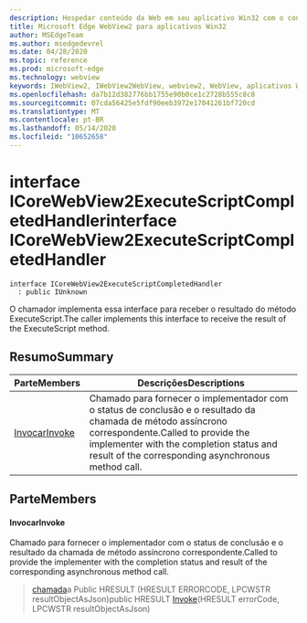 ```yaml
---
description: Hospedar conteúdo da Web em seu aplicativo Win32 com o controle WebView2 do Microsoft Edge
title: Microsoft Edge WebView2 para aplicativos Win32
author: MSEdgeTeam
ms.author: msedgedevrel
ms.date: 04/28/2020
ms.topic: reference
ms.prod: microsoft-edge
ms.technology: webview
keywords: IWebView2, IWebView2WebView, webview2, WebView, aplicativos Win32, Win32, Edge, ICoreWebView2, ICoreWebView2Controller, controle do navegador, HTML Edge
ms.openlocfilehash: da7b12d382776bb1755e90b0ce1c2728b555c8c8
ms.sourcegitcommit: 07cda56425e5fdf90eeb3972e17041261bf720cd
ms.translationtype: MT
ms.contentlocale: pt-BR
ms.lasthandoff: 05/14/2020
ms.locfileid: "10652658"
---
```

# <span data-ttu-id="e8138-104">interface ICoreWebView2ExecuteScriptCompletedHandler</span><span class="sxs-lookup"><span data-stu-id="e8138-104">interface ICoreWebView2ExecuteScriptCompletedHandler</span></span> 

```
interface ICoreWebView2ExecuteScriptCompletedHandler
  : public IUnknown
```

<span data-ttu-id="e8138-105">O chamador implementa essa interface para receber o resultado do método ExecuteScript.</span><span class="sxs-lookup"><span data-stu-id="e8138-105">The caller implements this interface to receive the result of the ExecuteScript method.</span></span>

## <span data-ttu-id="e8138-106">Resumo</span><span class="sxs-lookup"><span data-stu-id="e8138-106">Summary</span></span>

 <span data-ttu-id="e8138-107">Parte</span><span class="sxs-lookup"><span data-stu-id="e8138-107">Members</span></span>                        | <span data-ttu-id="e8138-108">Descrições</span><span class="sxs-lookup"><span data-stu-id="e8138-108">Descriptions</span></span>
--------------------------------|---------------------------------------------
[<span data-ttu-id="e8138-109">Invocar</span><span class="sxs-lookup"><span data-stu-id="e8138-109">Invoke</span></span>](#invoke) | <span data-ttu-id="e8138-110">Chamado para fornecer o implementador com o status de conclusão e o resultado da chamada de método assíncrono correspondente.</span><span class="sxs-lookup"><span data-stu-id="e8138-110">Called to provide the implementer with the completion status and result of the corresponding asynchronous method call.</span></span>

## <span data-ttu-id="e8138-111">Parte</span><span class="sxs-lookup"><span data-stu-id="e8138-111">Members</span></span>

#### <span data-ttu-id="e8138-112">Invocar</span><span class="sxs-lookup"><span data-stu-id="e8138-112">Invoke</span></span> 

<span data-ttu-id="e8138-113">Chamado para fornecer o implementador com o status de conclusão e o resultado da chamada de método assíncrono correspondente.</span><span class="sxs-lookup"><span data-stu-id="e8138-113">Called to provide the implementer with the completion status and result of the corresponding asynchronous method call.</span></span>

> <span data-ttu-id="e8138-114">[chamada](#invoke)a Public HRESULT (HRESULT ERRORCODE, LPCWSTR resultObjectAsJson)</span><span class="sxs-lookup"><span data-stu-id="e8138-114">public HRESULT [Invoke](#invoke)(HRESULT errorCode, LPCWSTR resultObjectAsJson)</span></span>

